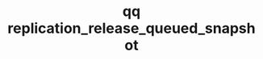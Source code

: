 ---
category: replication
command: replication_release_queued_snapshot
keywords: qq, qq_cli, replication_release_queued_snapshot
optional_options:
- alternate: []
  help: Unique identifier of the source replication relationship.
  name: --relationship-id
  required: true
- alternate: []
  help: Unique identifier of the snapshot to release.
  name: --snapshot-id
  required: true
permalink: /qq-cli-command-guide/replication/replication_release_queued_snapshot.html
positional_options: []
sidebar: qq_cli_command_reference_sidebar
summary: This section explains how to use the <code>qq replication_release_queued_snapshot</code>
  command.
synopsis: Release a snapshot queued for replication from the queue of the specified
  source replication relationship.
title: qq replication_release_queued_snapshot
usage: qq replication_release_queued_snapshot [-h] --relationship-id RELATIONSHIP_ID
  --snapshot-id SNAPSHOT_ID
zendesk_source: qq CLI Command Guide

---